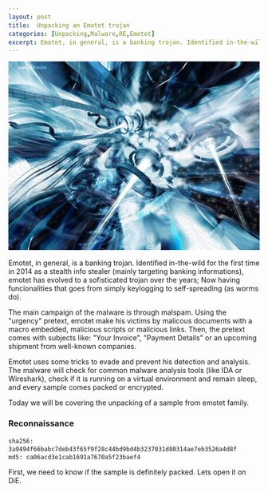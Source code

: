```yaml
---
layout: post
title:  Unpacking an Emotet trojan
categories: [Unpacking,Malware,RE,Emotet]
excerpt: Emotet, in general, is a banking trojan. Identified in-the-wild for the first time in 2014 as a stealth info stealer (mainly targeting banking informations), emotet has evolved to a sofisticated trojan over the years; Now having funcionalities that goes from simply keylogging to self-spreading (as worms do).
---
```


![Alt text](/images/unpacking-emotet-header.jpg "a title")

Emotet, in general, is a banking trojan. Identified in-the-wild for the first time in 2014 as a stealth info stealer (mainly targeting banking informations), emotet has evolved to a sofisticated trojan over the years; Now having funcionalities that goes from simply keylogging to self-spreading (as worms do).

The main campaign of the malware is through malspam. Using the "urgency" pretext, emotet make his victims by malicous documents with a macro embedded, malicious scripts or malicious links. Then, the pretext comes with subjects like: "Your Invoice", "Payment Details" or an upcoming shipment from well-known companies.

Emotet uses some tricks to evade and prevent his detection and analysis. The malware will check for common malware analysis tools (like IDA or Wireshark), check if it is running on a virtual environment and remain sleep, and every sample comes packed or encrypted.

Today we will be covering the unpacking of a sample from emotet family.

### Reconnaissance

```
sha256: 3a9494f66babc7deb43f65f9f28c44bd9bd4b3237031d80314ae7eb3526a4d8f
md5: ca06acd3e1cab1691a7670a5f23baef4
```

First, we need to know if the sample is definitely packed. Lets open it on DiE.